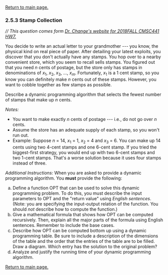 <a href="../README.md#2.5.3">Return to main page.</a>

### 2.5.3 Stamp Collection

<i>// This question comes form <a href="https://www.csee.umbc.edu/~chang/cs441/hw/hw7.shtml">Dr. Change's website for 2018FALL CMSC441 HW7. </a> </i>

<P>
You decide to write an actual letter to your grandmother --- you know, the
physical kind on real piece of paper. After detailing your latest
exploits, you discover that you don't actually have any stamps. 
You hop over to a nearby convenient store, which you seem to recall
sells stamps. You figured out that you need <i>n</i> cents of postage,
but the store only has stamps in denominations of 
<i>x</i><sub>1</sub>,
<i>x</i><sub>2</sub>,
<i>x</i><sub>3</sub>, 
...,
<i>x</i><sub><i>m</i></sub>. 
Fortunately, <i>x</i><sub>1</sub> is a 1 cent stamp, so you know you can 
definitely make <i>n</i> cents out of these stamps.
However, you want to cobble together as few stamps as possible.
</P>

<P>
Describe a dynamic programming algorithm that selects the fewest number
of stamps that make up <i>n</i> cents.
</P>


<P>
<i>Notes:</i>

<UL>
<LI> You want to make exactly <i>n</i> cents of postage --- i.e.,
do not go over <i>n</i> cents.
                
<LI> Assume the store has an adequate supply of each stamp, so
you won't run out.

<LI> Example: Suppose <i>n</i> = 14,
<i>x</i><sub>1</sub> = 1,
<i>x</i><sub>2</sub> = 4 and
<i>x</i><sub>3</sub> = 6. You can make up 14 cents using two 4-cent
stamps and one 6-cent stamp. If you tried the biggest-first strategy,
you would end up with two 6-cent stamps and two 1-cent stamps. That's
a worse solution because it uses four stamps instead of three.
</UL>
</P>

<P>
<i>Additional Instructions:</i> When you are asked to provide a dynamic 
programming algorithm. You <b>must</b> provide the following:
<OL>
   <LI TYPE="a"> Define a function OPT that can be used to solve
   this dynamic programming problem. To do this, you must describe
   the input parameters to OPT and the "return value" using <i>English
   sentences</i>. (Note: you are specifying the input-output relation
   of the function. You should <i>not</i> describe how to compute
   the function.) 

   <LI TYPE="a"> Give a mathematical formula that shows how OPT can
   be computed recursively. Then, explain all the major parts of
   the formula using English sentences. Remember to include the
   base cases.

   <LI TYPE="a"> Describe how OPT can be computed bottom up using
   a dynamic programming table. Be sure to include a description
   of the dimensions of the table and the order that the entries
   of the table are to be filled. Draw a diagram. Which entry has
   the solution to the original problem?

   <LI TYPE="a"> Analyze and justify the running time of your dynamic
   programming algorithm.
</OL>
</P>



<a href="../README.md#2.5.3">Return to main page.</a>